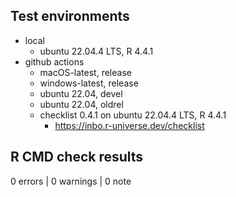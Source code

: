 ## Test environments

* local
    * ubuntu 22.04.4 LTS, R 4.4.1
* github actions
    * macOS-latest, release
    * windows-latest, release
    * ubuntu 22.04, devel
    * ubuntu 22.04, oldrel
    * checklist 0.4.1 on ubuntu 22.04.4 LTS, R 4.4.1
        * https://inbo.r-universe.dev/checklist

## R CMD check results

0 errors | 0 warnings | 0 note
